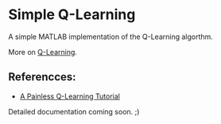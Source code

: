 # Simple Q-Learning

A simple MATLAB implementation of the Q-Learning algorthm.

More on [Q-Learning](https://en.wikipedia.org/wiki/Q-learning).

## Referencces:
* [A Painless Q-Learning Tutorial](http://mnemstudio.org/path-finding-q-learning-tutorial.htm)

Detailed documentation coming soon. ;)
